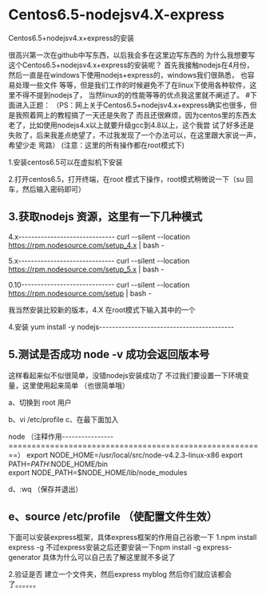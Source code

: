 # Centos6.5-nodejsv4.X-express

Centos6.5+nodejsv4.x+express的安装

很高兴第一次在github中写东西，以后我会多在这里边写东西的
为什么我想要写这个Centos6.5+nodejsv4.x+express的安装呢？
首先我接触nodejs在4月份，
然后一直是在windows下使用nodejs+express的，windows我们很熟悉，
也容易处理一些文件
等等，但是我们工作的时候避免不了在linux下使用各种软件，这里不得不提到nodejs了，
当然linux的的性能等等的优点我这里就不阐述了。
#下面进入正题：
（PS：网上关于Centos6.5+nodejsv4.x+express确实也很多，但是我照着网上的教程搞了一天还是失败了
而且还很麻烦，因为centos里的东西太老了，比如使用nodejs4.x以上就要升级gcc到4.8以上，这个我尝
试了好多还是失败了，后来我差点绝望了，不过我发现了一个办法可以，在这里跟大家说一声，希望少走
弯路）
(注意：这里的所有操作都在root模式下)

1.安装centos6.5可以在虚拟机下安装

2.打开centos6.5，打开终端，在root
模式下操作，root模式稍微说一下（su
回车，然后输入密码即可）

3.获取nodejs 资源，这里有一下几种模式
 -------------------------------------------------------------------------------------------------
 4.x------------------------------
curl --silent --location https://rpm.nodesource.com/setup_4.x | bash -

 5.x------------------------------
curl --silent --location https://rpm.nodesource.com/setup_5.x | bash -

 0.10-----------------------------
curl --silent --location https://rpm.nodesource.com/setup | bash -

我当然安装比较新的版本，4.X
在root模式下输入其中的一个

4.安装
yum install -y nodejs------------------------------------------

5.测试是否成功
node -v
成功会返回版本号
--------------------------------------------------------------------
这样看起来似不似很简单，没错nodejs安装成功了
不过我们要设置一下环境变量，这里使用起来简单
（也很简单哦）

a、切换到 root 用户

b、vi /etc/profile
c、在最下面加入

 node （注释作用----------------========================================================）
    export NODE_HOME=/usr/local/src/node-v4.2.3-linux-x86
    export PATH=$PATH:$NODE_HOME/bin  
    export NODE_PATH=$NODE_HOME/lib/node_modules 
    
d、:wq （保存并退出）

e、source /etc/profile （使配置文件生效）
-------------------------------------------------------------------
下面可以安装express框架，具体express框架的作用自己谷歌一下
1.npm install express -g
不过express安装之后还要安装一下npm install -g express-generator
具体为什么可以自己去了解这里就不多说了

2.验证是否
建立一个文件夹，然后express myblog
然后你们就应该都会了。。。。。。
